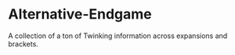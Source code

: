 # Alternative-Endgame
A collection of a ton of Twinking information across expansions and brackets.
